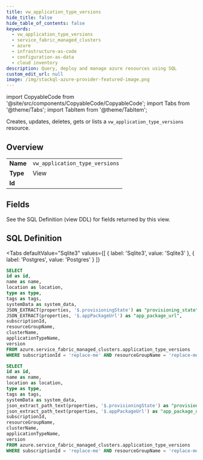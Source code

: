 ```yaml
--- 
title: vw_application_type_versions
hide_title: false
hide_table_of_contents: false
keywords:
  - vw_application_type_versions
  - service_fabric_managed_clusters
  - azure
  - infrastructure-as-code
  - configuration-as-data
  - cloud inventory
description: Query, deploy and manage azure resources using SQL
custom_edit_url: null
image: /img/stackql-azure-provider-featured-image.png
---
```


import CopyableCode from '@site/src/components/CopyableCode/CopyableCode';
import Tabs from '@theme/Tabs';
import TabItem from '@theme/TabItem';

Creates, updates, deletes, gets or lists a <code>vw_application_type_versions</code> resource.

## Overview
<table><tbody>
<tr><td><b>Name</b></td><td><code>vw_application_type_versions</code></td></tr>
<tr><td><b>Type</b></td><td>View</td></tr>
<tr><td><b>Id</b></td><td><CopyableCode code="azure.service_fabric_managed_clusters.vw_application_type_versions" /></td></tr>
</tbody></table>

## Fields

See the SQL Definition (view DDL) for fields returned by this view.

## SQL Definition

<Tabs
defaultValue="Sqlite3"
values={[
{ label: 'Sqlite3', value: 'Sqlite3' },
{ label: 'Postgres', value: 'Postgres' }
]}
>
<TabItem value="Sqlite3">

```sql
SELECT
id as id,
name as name,
location as location,
type as type,
tags as tags,
systemData as system_data,
JSON_EXTRACT(properties, '$.provisioningState') as "provisioning_state",
JSON_EXTRACT(properties, '$.appPackageUrl') as "app_package_url",
subscriptionId,
resourceGroupName,
clusterName,
applicationTypeName,
version
FROM azure.service_fabric_managed_clusters.application_type_versions
WHERE subscriptionId = 'replace-me' AND resourceGroupName = 'replace-me' AND clusterName = 'replace-me' AND applicationTypeName = 'replace-me';
```

</TabItem>
<TabItem value="Postgres">

```sql
SELECT
id as id,
name as name,
location as location,
type as type,
tags as tags,
systemData as system_data,
json_extract_path_text(properties, '$.provisioningState') as "provisioning_state",
json_extract_path_text(properties, '$.appPackageUrl') as "app_package_url",
subscriptionId,
resourceGroupName,
clusterName,
applicationTypeName,
version
FROM azure.service_fabric_managed_clusters.application_type_versions
WHERE subscriptionId = 'replace-me' AND resourceGroupName = 'replace-me' AND clusterName = 'replace-me' AND applicationTypeName = 'replace-me';
```

</TabItem>
</Tabs>
